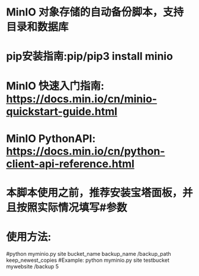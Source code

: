 # MinIO 对象存储的自动备份脚本，支持目录和数据库
# pip安装指南:pip/pip3 install minio
# MinIO 快速入门指南: https://docs.min.io/cn/minio-quickstart-guide.html
# MinIO PythonAPI: https://docs.min.io/cn/python-client-api-reference.html
# 本脚本使用之前，推荐安装宝塔面板，并且按照实际情况填写#参数
# 使用方法:
#python myminio.py site bucket_name backup_name /backup_path keep_newest_copies
#Example: python myminio.py site testbucket mywebsite /backup 5
